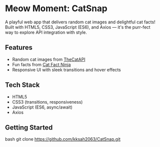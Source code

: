 # Meow Moment: CatSnap
A playful web app that delivers random cat images and delightful cat facts! Built with HTML5, CSS3, JavaScript (ES6), and Axios — it's the purr-fect way to explore API integration with style.

## Features
-  Random cat images from [TheCatAPI](https://thecatapi.com)
-  Fun facts from [Cat Fact Ninja](https://catfact.ninja/)
-  Responsive UI with sleek transitions and hover effects

## Tech Stack
- HTML5
- CSS3 (transitions, responsiveness)
- JavaScript (ES6, async/await)
- Axios

## Getting Started
bash
git clone https://github.com/kksah2063/CatSnap.git
